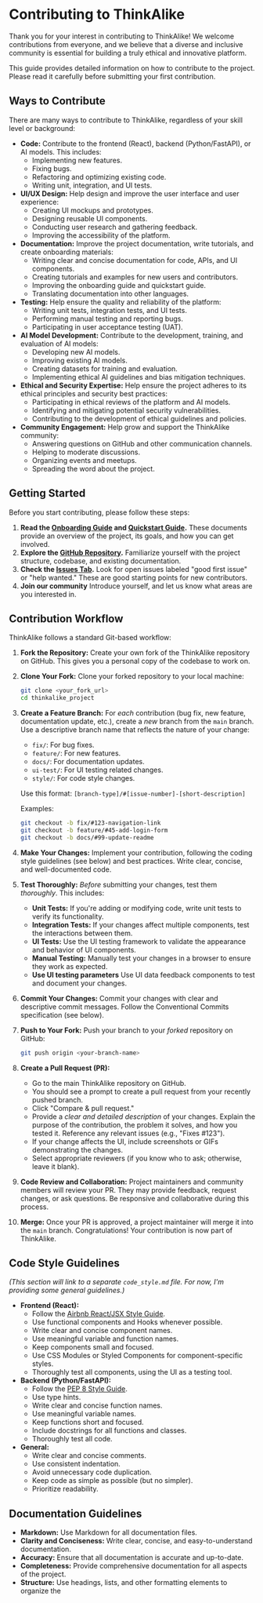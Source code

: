 # Contributing to ThinkAlike

Thank you for your interest in contributing to ThinkAlike! We welcome contributions from everyone, and we believe that a diverse and inclusive community is essential for building a truly ethical and innovative platform.

This guide provides detailed information on how to contribute to the project.  Please read it carefully before submitting your first contribution.

## Ways to Contribute

There are many ways to contribute to ThinkAlike, regardless of your skill level or background:

*   **Code:** Contribute to the frontend (React), backend (Python/FastAPI), or AI models.  This includes:
    *   Implementing new features.
    *   Fixing bugs.
    *   Refactoring and optimizing existing code.
    *   Writing unit, integration, and UI tests.
*   **UI/UX Design:** Help design and improve the user interface and user experience:
    *   Creating UI mockups and prototypes.
    *   Designing reusable UI components.
    *   Conducting user research and gathering feedback.
    *   Improving the accessibility of the platform.
*   **Documentation:** Improve the project documentation, write tutorials, and create onboarding materials:
    *   Writing clear and concise documentation for code, APIs, and UI components.
    *   Creating tutorials and examples for new users and contributors.
    *   Improving the onboarding guide and quickstart guide.
    *   Translating documentation into other languages.
*   **Testing:**  Help ensure the quality and reliability of the platform:
    *   Writing unit tests, integration tests, and UI tests.
    *   Performing manual testing and reporting bugs.
    *   Participating in user acceptance testing (UAT).
*   **AI Model Development:** Contribute to the development, training, and evaluation of AI models:
    *   Developing new AI models.
    *   Improving existing AI models.
    *   Creating datasets for training and evaluation.
    *   Implementing ethical AI guidelines and bias mitigation techniques.
*   **Ethical and Security Expertise:**  Help ensure the project adheres to its ethical principles and security best practices:
    *   Participating in ethical reviews of the platform and AI models.
    *   Identifying and mitigating potential security vulnerabilities.
    *   Contributing to the development of ethical guidelines and policies.
*   **Community Engagement:** Help grow and support the ThinkAlike community:
    *   Answering questions on GitHub and other communication channels.
    *   Helping to moderate discussions.
    *   Organizing events and meetups.
    *   Spreading the word about the project.

## Getting Started

Before you start contributing, please follow these steps:

1.  **Read the [Onboarding Guide](docs/onboarding/ONBOARDING_GUIDE.md) and [Quickstart Guide](docs/onboarding/quickstart.md).** These documents provide an overview of the project, its goals, and how you can get involved.
2.  **Explore the [GitHub Repository](https://github.com/Willeede/thinkalike_project).** Familiarize yourself with the project structure, codebase, and existing documentation.
3.  **Check the [Issues Tab](https://github.com/Willeede/thinkalike_project/issues).** Look for open issues labeled "good first issue" or "help wanted." These are good starting points for new contributors.
4. **Join our community** Introduce yourself, and let us know what areas are you interested in.

## Contribution Workflow

ThinkAlike follows a standard Git-based workflow:

1.  **Fork the Repository:** Create your own fork of the ThinkAlike repository on GitHub. This gives you a personal copy of the codebase to work on.
2.  **Clone Your Fork:** Clone your forked repository to your local machine:

    ```bash
    git clone <your_fork_url>
    cd thinkalike_project
    ```

3.  **Create a Feature Branch:** For *each* contribution (bug fix, new feature, documentation update, etc.), create a *new* branch from the `main` branch. Use a descriptive branch name that reflects the nature of your change:

    *   `fix/`: For bug fixes.
    *   `feature/`: For new features.
    *   `docs/`: For documentation updates.
    *   `ui-test/`: For UI testing related changes.
    *   `style/`: For code style changes.

    Use this format: `[branch-type]/#[issue-number]-[short-description]`

    Examples:

    ```bash
    git checkout -b fix/#123-navigation-link
    git checkout -b feature/#45-add-login-form
    git checkout -b docs/#99-update-readme
    ```

4.  **Make Your Changes:** Implement your contribution, following the coding style guidelines (see below) and best practices.  Write clear, concise, and well-documented code.

5.  **Test Thoroughly:**  *Before* submitting your changes, test them *thoroughly*.  This includes:
    *   **Unit Tests:** If you're adding or modifying code, write unit tests to verify its functionality.
    *   **Integration Tests:** If your changes affect multiple components, test the interactions between them.
    *   **UI Tests:** Use the UI testing framework to validate the appearance and behavior of UI components.
    *   **Manual Testing:**  Manually test your changes in a browser to ensure they work as expected.
    * **Use UI testing parameters** Use UI data feedback components to test and document your changes.

6.  **Commit Your Changes:** Commit your changes with clear and descriptive commit messages. Follow the Conventional Commits specification (see below).

7.  **Push to Your Fork:** Push your branch to your *forked* repository on GitHub:

    ```bash
    git push origin <your-branch-name>
    ```

8.  **Create a Pull Request (PR):**
    *   Go to the main ThinkAlike repository on GitHub.
    *   You should see a prompt to create a pull request from your recently pushed branch.
    *   Click "Compare & pull request."
    *   Provide a *clear and detailed description* of your changes.  Explain the purpose of the contribution, the problem it solves, and how you tested it.  Reference any relevant issues (e.g., "Fixes #123").
    *   If your change affects the UI, include screenshots or GIFs demonstrating the changes.
    *   Select appropriate reviewers (if you know who to ask; otherwise, leave it blank).

9.  **Code Review and Collaboration:** Project maintainers and community members will review your PR.  They may provide feedback, request changes, or ask questions.  Be responsive and collaborative during this process.

10. **Merge:** Once your PR is approved, a project maintainer will merge it into the `main` branch.  Congratulations! Your contribution is now part of ThinkAlike.

## Code Style Guidelines

*(This section will link to a separate `code_style.md` file. For now, I'm providing some general guidelines.)*

*   **Frontend (React):**
    *   Follow the [Airbnb React/JSX Style Guide](https://airbnb.io/javascript/react/).
    *   Use functional components and Hooks whenever possible.
    *   Write clear and concise component names.
    *   Use meaningful variable and function names.
    *   Keep components small and focused.
    *   Use CSS Modules or Styled Components for component-specific styles.
    *   Thoroughly test all components, using the UI as a testing tool.
*   **Backend (Python/FastAPI):**
    *   Follow the [PEP 8 Style Guide](https://www.python.org/dev/peps/pep-0008/).
    *   Use type hints.
    *   Write clear and concise function names.
    *   Use meaningful variable names.
    *   Keep functions short and focused.
    *   Include docstrings for all functions and classes.
    *   Thoroughly test all code.
*   **General:**
    *   Write clear and concise comments.
    *   Use consistent indentation.
    *   Avoid unnecessary code duplication.
    *   Keep code as simple as possible (but no simpler).
    *   Prioritize readability.

## Documentation Guidelines

*   **Markdown:**  Use Markdown for all documentation files.
*   **Clarity and Conciseness:** Write clear, concise, and easy-to-understand documentation.
*   **Accuracy:** Ensure that all documentation is accurate and up-to-date.
*   **Completeness:** Provide comprehensive documentation for all aspects of the project.
*   **Structure:** Use headings, lists, and other formatting elements to organize the
